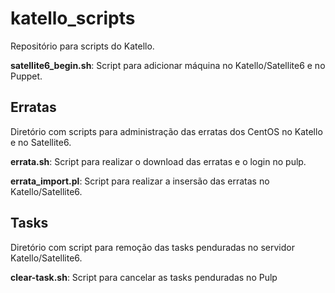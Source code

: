 # katello_scripts
Repositório para scripts do Katello.

**satellite6_begin.sh**: Script para adicionar máquina no Katello/Satellite6 e no Puppet.

## Erratas 
Diretório com scripts para administração das erratas dos CentOS no Katello e no Satellite6.

**errata.sh**: Script para realizar o download das erratas e o login no pulp.

**errata_import.pl**: Script para realizar a insersão das erratas no Katello/Satellite6.

## Tasks
Diretório com script para remoção das tasks penduradas no servidor Katello/Satellite6.

**clear-task.sh**: Script para cancelar as tasks penduradas no Pulp
